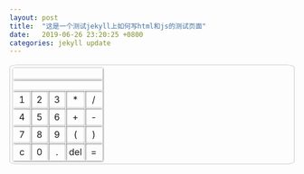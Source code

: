 ```yaml
---
layout: post
title:  "这是一个测试jekyll上如何写html和js的测试页面"
date:   2019-06-26 23:20:25 +0800
categories: jekyll update
---
```


<style>
table{
border:1px solid #ccc;
border-radius: 3%;
padding:5px;
}
table tr td{
width:20px;
height:20px;
padding:5px;
text-align: center;
line-height:20px;
border: 1px solid #f9f9f9;
box-shadow: 0 0 3px rgba(0,0,0,0.9);
}
</style>
<table align="center">
<tr>
<td class="td_orange" colspan="5" id="content"></td>
</tr>
<tr>
<td class="td_orange" colspan="5" id="result"></td>
</tr>
<tr>
<td onclick="appContent(this)">1</td>
<td onclick="appContent(this)">2</td>
<td onclick="appContent(this)">3</td>
<td onclick="appContent(this)">*</td>
<td onclick="appContent(this)">/</td>
</tr>
<tr>
<td onclick="appContent(this)">4</td>
<td onclick="appContent(this)">5</td>
<td onclick="appContent(this)">6</td>
<td onclick="appContent(this)">+</td>
<td onclick="appContent(this)">-</td>
</tr>
<tr>
<td onclick="appContent(this)">7</td>
<td onclick="appContent(this)">8</td>
<td onclick="appContent(this)">9</td>
<td onclick="appContent(this)">(</td>
<td onclick="appContent(this)">)</td>
</tr>
<tr>
<td class="td_orange" onclick="appContent(this)">c</td>
<td onclick="appContent(this)">0</td>
<td onclick="appContent(this)">.</td>
<td onclick="appContent(this)">del</td>
<td class="td_orange" onclick="appContent(this)">=</td>
</tr>
</table>
<script>
function appContent(td){
//找到显示字符串等式的td标签
var content = document.getElementById("content");
//找到显示结果的td标签
var result = document.getElementById("result");
//获取字符串的等式
var text = td.innerText;
//如果是删除键
if("del" == text){
if(content.innerText.length > 0){
//删除最后一个字符
content.innerText = content.innerText.substring(0,content.innerText.length-1);
}
//如果是全部删除
}else if("c" == text){
content.innerText = "";
//如果是按了等于号
}else if("=" == text){
var resultText = parse(content.innerText);
result.innerText = content.innerText + "=" + resultText;
content.innerText = "";
//除了上面三种情况,其他的都是尾加
}else{
content.innerText = content.innerText + text;
}
}

/**解析字符串的等式为一个正确的结果*/
function parse(content){
//寻找最后一个左括号
var index = content.lastIndexOf("(");
//如果等式中有左括号
if(index > -1){
//寻找右括号,从左括号的位置开始寻找
var endIndex = content.indexOf(")",index);
//如果等式中有右括号
if(endIndex > -1){
//调用自己算出括号中的结果
var result = parse(content.substring(index + 1,endIndex));
//然后继续调用自己,
//其实这里完成的工作就是"2+3+(2+3*2)"转化成了"2+3+8",也就是用括号中的结果替换括号所在位置
return parse(content.substring(0,index) + ("" + result) + content.substring(endIndex + 1))
}
}
index = content.indexOf("+");
if(index > -1){
return parse(content.substring(0,index)) + parse(content.substring(index + 1));
}
index = content.lastIndexOf("-");
if(index > -1){
return parse(content.substring(0,index)) - parse(content.substring(index + 1));
}
index = content.lastIndexOf("*");
if(index > -1){
return parse(content.substring(0,index)) * parse(content.substring(index + 1));
}
index = content.lastIndexOf("/");
if(index > -1){
return parse(content.substring(0,index)) / parse(content.substring(index + 1));
}
if("" == content){
return 0;
}else{
return content - 1 + 1;
}
}
</script>
